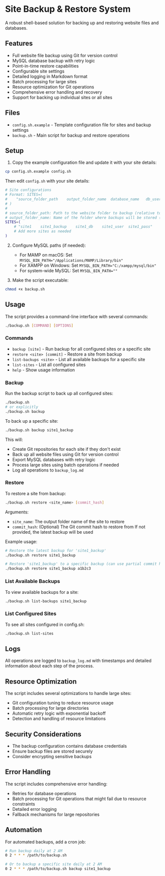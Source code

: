 # Site Backup & Restore System

A robust shell-based solution for backing up and restoring website files and databases.

## Features

- Full website file backup using Git for version control
- MySQL database backup with retry logic
- Point-in-time restore capabilities
- Configurable site settings
- Detailed logging in Markdown format
- Batch processing for large sites
- Resource optimization for Git operations
- Comprehensive error handling and recovery
- Support for backing up individual sites or all sites

## Files

- `config.sh.example` - Template configuration file for sites and backup settings
- `backup.sh` - Main script for backup and restore operations

## Setup

1. Copy the example configuration file and update it with your site details:

```bash
cp config.sh.example config.sh
```

Then edit `config.sh` with your site details:

```bash
# Site configurations
# Format: SITES=(
#    "source_folder_path	output_folder_name	database_name	db_user	db_password"
# )
#
# source_folder_path: Path to the website folder to backup (relative to SITES_ROOT or absolute)
# output_folder_name: Name of the folder where backups will be stored (inside BACKUP_ROOT)
SITES=(
	# "site1	site1_backup	site1_db	site1_user	site1_pass"
	# Add more sites as needed
)
```

2. Configure MySQL paths (if needed):
   - For MAMP on macOS: Set `MYSQL_BIN_PATH="/Applications/MAMP/Library/bin"`
   - For XAMPP on Windows: Set `MYSQL_BIN_PATH="C:/xampp/mysql/bin"`
   - For system-wide MySQL: Set `MYSQL_BIN_PATH=""`

3. Make the script executable:

```bash
chmod +x backup.sh
```

## Usage

The script provides a command-line interface with several commands:

```bash 
./backup.sh [COMMAND] [OPTIONS]
```

### Commands

- `backup [site]` - Run backup for all configured sites or a specific site
- `restore <site> [commit]` - Restore a site from backup
- `list-backups <site>` - List all available backups for a specific site
- `list-sites` - List all configured sites
- `help` - Show usage information

### Backup

Run the backup script to back up all configured sites:

```bash
./backup.sh
# or explicitly
./backup.sh backup
```

To back up a specific site:

```bash
./backup.sh backup site1_backup
```

This will:
- Create Git repositories for each site if they don't exist
- Back up all website files using Git for version control
- Export MySQL databases with retry logic
- Process large sites using batch operations if needed
- Log all operations to `backup_log.md`

### Restore

To restore a site from backup:

```bash
./backup.sh restore <site_name> [commit_hash]
```

Arguments:
- `site_name`: The output folder name of the site to restore
- `commit_hash`: (Optional) The Git commit hash to restore from
  If not provided, the latest backup will be used

Example usage:

```bash
# Restore the latest backup for 'site1_backup'
./backup.sh restore site1_backup

# Restore 'site1_backup' to a specific backup (can use partial commit hash)
./backup.sh restore site1_backup a1b2c3
```

### List Available Backups

To view available backups for a site:

```bash
./backup.sh list-backups site1_backup
```

### List Configured Sites

To see all sites configured in config.sh:

```bash
./backup.sh list-sites
```

## Logs

All operations are logged to `backup_log.md` with timestamps and detailed information about each step of the process.

## Resource Optimization

The script includes several optimizations to handle large sites:

- Git configuration tuning to reduce resource usage
- Batch processing for large directories
- Automatic retry logic with exponential backoff
- Detection and handling of resource limitations

## Security Considerations

- The backup configuration contains database credentials
- Ensure backup files are stored securely
- Consider encrypting sensitive backups

## Error Handling

The script includes comprehensive error handling:
- Retries for database operations
- Batch processing for Git operations that might fail due to resource constraints
- Detailed error logging
- Fallback mechanisms for large repositories

## Automation

For automated backups, add a cron job:

```bash
# Run backup daily at 2 AM
0 2 * * * /path/to/backup.sh

# Or to backup a specific site daily at 2 AM
0 2 * * * /path/to/backup.sh backup site1_backup
``` 